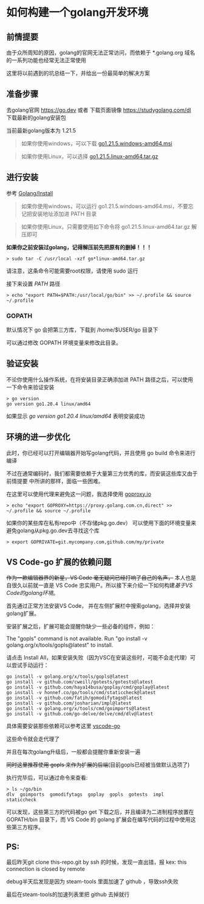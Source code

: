# 如何构建一个golang开发环境

## 前情提要

由于众所周知的原因，golang的官网无法正常访问，而依赖于 *.golang.org 域名的一系列功能也经常无法正常使用

这里将以前遇到的坑总结一下，并给出一份最简单的解决方案

## 准备步骤

去golang官网 https://go.dev 或者 下载页面镜像 https://studygolang.com/dl 下载最新的golang安装包

当前最新golang版本为 1.21.5

> 如果你使用windows，可以下载 [go1.21.5.windows-amd64.msi](https://studygolang.com/dl/golang/go1.21.5.windows-amd64.msi)

> 如果你使用Linux，可以选择 [go1.21.5.linux-amd64.tar.gz](https://studygolang.com/dl/golang/go1.21.5.linux-amd64.tar.gz)

## 进行安装

参考 [Golang/Install](https://docs.studygolang.com/doc/install)

> 如果你使用windows，可以运行 go1.21.5.windows-amd64.msi，不要忘记把安装地址添加进 PATH 目录

> 如果你使用Linux，只需要使用如下命令将 go1.21.5.linux-amd64.tar.gz 解压即可

**如果你之前安装过golang，记得解压前先把原有的删掉！！！**

```
> sudo tar -C /usr/local -xzf go*linux-amd64.tar.gz
```

请注意，这条命令可能需要root权限，请使用 sudo 运行

接下来设置 *PATH* 路径

```
> echo "export PATH=$PATH:/usr/local/go/bin" >> ~/.profile && source ~/.profile
```

### GOPATH

默认情况下 go 会把第三方库，下载到 /home/$USER/go 目录下

可以通过修改 GOPATH 环境变量来修改此目录。

## 验证安装

不论你使用什么操作系统，在将安装目录正确添加进 PATH 路径之后，可以使用一下命令来验证安装

```
> go version
go version go1.20.4 linux/amd64
```

如果显示 *go version go1.20.4 linux/amd64* 表明安装成功

## 环境的进一步优化

此时，你已经可以打开编辑器开始写golang代码，并且使用 go build 命令来进行编译

不过在通常编码时，我们都需要依赖于大量第三方优秀的库，而安装这些库又由于 前情提要 中所讲的那样，面临一些困难。

在这里可以使用代理来避免这一问题，我选择使用 [goproxy.io](https://goproxy.io)

```
> echo "export GOPROXY=https://proxy.golang.com.cn,direct" >> ~/.profile && source ~/.profile
```

如果你的某些库在私有repo中（不存储pkg.go.dev）
可以使用下面的环境变量来避免golang从pkg.go.dev去寻找这个库

```
> export GOPRIVATE=git.mycompany.com,github.com/my/private
```

## VS Code-go 扩展的依赖问题

~~作为一款编辑器界的新星，VS Code 毫无疑问已经打响了自己的名声，~~ 本人也是自很久以前就一直是 VS Code 忠实用户。所以接下来介绍一下如何构建*基于VS Code的golang环境*。

首先通过正常方法安装VS Code， 并在左侧扩展栏中搜索golang，选择并安装golang扩展。

安装扩展之后，扩展可能会提醒你缺少一些必备的组件，例如：

The "gopls" command is not available. Run "go install -v golang.org/x/tools/gopls@latest" to install.

请点击 Install All，如果安装失败（因为VSC在安装这些时，可能不会走代理）可以尝试手动运行：

```
go install -v golang.org/x/tools/gopls@latest
go install -v github.com/cweill/gotests/gotests@latest
go install -v github.com/haya14busa/goplay/cmd/goplay@latest
go install -v honnef.co/go/tools/cmd/staticcheck@latest
go install -v github.com/fatih/gomodifytags@latest
go install -v github.com/josharian/impl@latest
go install -v golang.org/x/tools/cmd/goimports@latest
go install -v github.com/go-delve/delve/cmd/dlv@latest
```

具体需要安装那些依赖可以参考这里 [vscode-go](https://github.com/golang/vscode-go/blob/master/tools/allTools.ts.in)

这些命令就会走代理了

并且在每次golang升级后，一般都会提醒你重新安装一遍

~~同时这里推荐使用 gopls 来作为扩展的后端~~(目前gopls已经被当做默认选项了)

执行完毕后，可以通过命令来查看:

```
> ls ~/go/bin
dlv  goimports  gomodifytags  goplay  gopls  gotests  impl  staticcheck
```

可以发现，这些第三方的代码被go get 下载之后，并且编译为二进制程序放置在 GOPATH/bin 目录下，而 VS Code 的 golang 扩展会在编写代码的过程中使用这些第三方程序。

## PS:

最后昨天git clone this-repo.git by ssh 的时候，发现一直出错，报 kex: this connection is closed by remote

debug半天后发现是因为 steam-tools 里面加速了 github ，导致ssh失败

最后在steam-tools的加速列表里把 github 去掉就行
